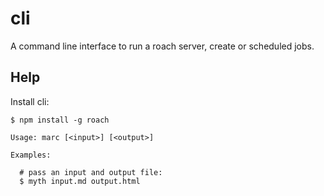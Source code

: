 # cli

  A command line interface to run a roach server, create or scheduled jobs.

## Help

Install cli:

    $ npm install -g roach

```
Usage: marc [<input>] [<output>]

Examples:

  # pass an input and output file:
  $ myth input.md output.html
  
```